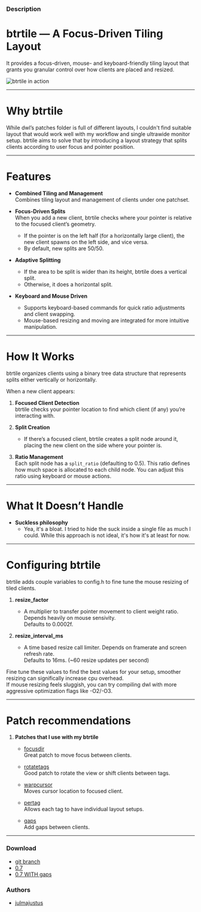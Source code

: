 ### Description

# btrtile — A Focus-Driven Tiling Layout

It provides a focus-driven, mouse- and keyboard-friendly tiling layout that grants you granular control over how clients are placed and resized.

![btrtile in action](https://github.com/julmajustus/dwl-patches/blob/main/demos/btrtiledemo.gif?raw=true)

---

# Why btrtile

While dwl’s patches folder is full of different layouts, I couldn't find suitable layout that would work well with my workflow and single ultrawide monitor setup. btrtile aims to solve that by introducing a layout strategy that splits clients according to user focus and pointer position.

---

# Features

- **Combined Tiling and Management**  
  Combines tiling layout and management of clients under one patchset.

- **Focus-Driven Splits**  
  When you add a new client, btrtile checks where your pointer is relative to the focused client’s geometry.  
  - If the pointer is on the left half (for a horizontally large client), the new client spawns on the left side, and vice versa.  
  - By default, new splits are 50/50.

- **Adaptive Splitting**  
  - If the area to be split is wider than its height, btrtile does a vertical split.  
  - Otherwise, it does a horizontal split.

- **Keyboard and Mouse Driven**  
  - Supports keyboard-based commands for quick ratio adjustments and client swapping.  
  - Mouse-based resizing and moving are integrated for more intuitive manipulation.

---

# How It Works

btrtile organizes clients using a binary tree data structure that represents splits either vertically or horizontally.

When a new client appears:
1. **Focused Client Detection**  
   btrtile checks your pointer location to find which client (if any) you’re interacting with.
2. **Split Creation**  
   - If there’s a focused client, btrtile creates a split node around it, placing the new client on the side where your pointer is.  

3. **Ratio Management**  
   Each split node has a `split_ratio` (defaulting to 0.5). This ratio defines how much space is allocated to each child node. You can adjust this ratio using keyboard or mouse actions.

---

# What It Doesn’t Handle

- **Suckless philosophy**
  - Yea, it's a bloat. I tried to hide the suck inside a single file as much I could. While this approach is not ideal, it's how it's at least for now.

---

# Configuring btrtile

btrtile adds couple variables to config.h to fine tune the mouse resizing of tiled clients.

1. **resize_factor**
	- A multiplier to transfer pointer movement to client weight ratio. Depends heavily on mouse sensivity.  
      Defaults to 0.0002f.

2. **resize_interval_ms**
	- A time based resize call limiter. Depends on framerate and screen refresh rate.   
      Defaults to 16ms. (~60 resize updates per second)

Fine tune these values to find the best values for your setup, smoother resizing can significally increase cpu overhead.  
If mouse resizing feels sluggish, you can try compiling dwl with more aggressive optimization flags like -O2/-O3. 

---

# Patch recommendations

1. **Patches that I use with my btrtile**
     
   - [focusdir](https://codeberg.org/dwl/dwl-patches/src/branch/main/patches/focusdir)  
     Great patch to move focus between clients.

   - [rotatetags](https://codeberg.org/dwl/dwl-patches/src/branch/main/patches/rotatetags)  
     Good patch to rotate the view or shift clients between tags.

   - [warpcursor](https://codeberg.org/dwl/dwl-patches/src/branch/main/patches/warpcursor)  
     Moves cursor location to focused client.

   - [pertag](https://codeberg.org/dwl/dwl-patches/src/branch/main/patches/pertag)  
     Allows each tag to have individual layout setups.

   - [gaps](https://codeberg.org/dwl/dwl-patches/src/branch/main/patches/gaps)  
     Add gaps between clients.

---

### Download
- [git branch](https://codeberg.org/julmajustus/dwl/src/branch/btrtile-dev) 
- [0.7](https://codeberg.org/dwl/dwl-patches/raw/branch/main/patches/btrtile/btrtile-v0.7.patch)
- [0.7 WITH gaps](https://codeberg.org/dwl/dwl-patches/raw/branch/main/patches/btrtile/btrtile-v0.7-gaps.patch)

### Authors
- [julmajustus](https://codeberg.org/julmajustus)
